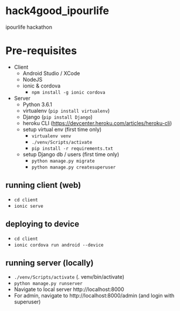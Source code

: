 # hack4good_ipourlife
ipourlife hackathon

# Pre-requisites
* Client
  * Android Studio / XCode
  * NodeJS
  * ionic & cordova
    * `npm install -g ionic cordova`
* Server
  * Python 3.6.1
  * virtualenv (`pip install virtualenv`)
  * Django (`pip install Django`)
  * heroku CLI (https://devcenter.heroku.com/articles/heroku-cli)
  * setup virtual env (first time only)
    * `virtualenv venv`
    * `./venv/Scripts/activate`
    * `pip install -r requirements.txt`
  * setup Django db / users (first time only)
    * `python manage.py migrate`
    * `python manage.py createsuperuser`
    
## running client (web)
* `cd client`
* `ionic serve`

## deploying to device
* `cd client`
* `ionic cordova run android --device`

## running server (locally)
* `./venv/Scripts/activate` (. venv/bin/activate)
* `python manage.py runserver`
* Navigate to local server http://localhost:8000
* For admin, navigate to http://localhost:8000/admin (and login with superuser)
